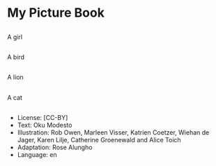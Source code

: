 # My Picture Book

##
A girl

##
A bird

##
A lion

##
A cat

##
* License: [CC-BY]
* Text: Oku Modesto
* Illustration: Rob Owen, Marleen Visser, Katrien Coetzer, Wiehan de Jager, Karen Lilje, Catherine Groenewald and Alice Toich
* Adaptation: Rose Alungho
* Language: en
